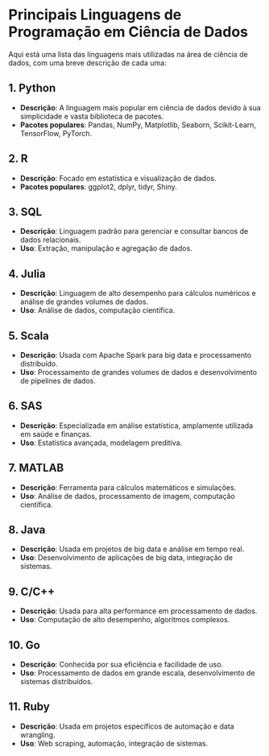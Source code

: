 # Principais Linguagens de Programação em Ciência de Dados

Aqui está uma lista das linguagens mais utilizadas na área de ciência de dados, com uma breve descrição de cada uma:

## 1. Python
- **Descrição**: A linguagem mais popular em ciência de dados devido à sua simplicidade e vasta biblioteca de pacotes.
- **Pacotes populares**: Pandas, NumPy, Matplotlib, Seaborn, Scikit-Learn, TensorFlow, PyTorch.

## 2. R
- **Descrição**: Focado em estatística e visualização de dados.
- **Pacotes populares**: ggplot2, dplyr, tidyr, Shiny.

## 3. SQL
- **Descrição**: Linguagem padrão para gerenciar e consultar bancos de dados relacionais.
- **Uso**: Extração, manipulação e agregação de dados.

## 4. Julia
- **Descrição**: Linguagem de alto desempenho para cálculos numéricos e análise de grandes volumes de dados.
- **Uso**: Análise de dados, computação científica.

## 5. Scala
- **Descrição**: Usada com Apache Spark para big data e processamento distribuído.
- **Uso**: Processamento de grandes volumes de dados e desenvolvimento de pipelines de dados.

## 6. SAS
- **Descrição**: Especializada em análise estatística, amplamente utilizada em saúde e finanças.
- **Uso**: Estatística avançada, modelagem preditiva.

## 7. MATLAB
- **Descrição**: Ferramenta para cálculos matemáticos e simulações.
- **Uso**: Análise de dados, processamento de imagem, computação científica.

## 8. Java
- **Descrição**: Usada em projetos de big data e análise em tempo real.
- **Uso**: Desenvolvimento de aplicações de big data, integração de sistemas.

## 9. C/C++
- **Descrição**: Usada para alta performance em processamento de dados.
- **Uso**: Computação de alto desempenho, algoritmos complexos.

## 10. Go
- **Descrição**: Conhecida por sua eficiência e facilidade de uso.
- **Uso**: Processamento de dados em grande escala, desenvolvimento de sistemas distribuídos.

## 11. Ruby
- **Descrição**: Usada em projetos específicos de automação e data wrangling.
- **Uso**: Web scraping, automação, integração de sistemas.
